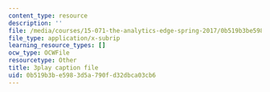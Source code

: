 ```yaml
---
content_type: resource
description: ''
file: /media/courses/15-071-the-analytics-edge-spring-2017/0b519b3be5983d5a790fd32dbca03cb6_Kdbia6SXSFA.srt
file_type: application/x-subrip
learning_resource_types: []
ocw_type: OCWFile
resourcetype: Other
title: 3play caption file
uid: 0b519b3b-e598-3d5a-790f-d32dbca03cb6
---
```

